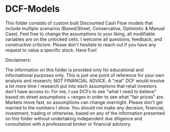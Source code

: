 # DCF-Models
This folder consists of custom built Discounted Cash Flow models that include multiple scenarios (Based/Street, Conservative, Optimistic & Manual Case). Feel free to change the assumptions to your liking, all modifiable variables are on the unlocked cells. I welcome all questions, feedback, and constructive criticism. Please don't hesitate to reach out if you have any request to value a specific stock. Have Fun! 
 
 
 
Disclaimers:

The information on this folder is provided only for educational and informational purposes only. This is just one point of reference for your own analysis and research; NOT FINANCIAL ADVICE. A "real" DCF would involve a lot more time / research put into each assumptions that retail investors don't have access to. For me, I use DCFs to see "what I need to believe" based on street assumptions + ranges in order to see what "fair prices" are. Markets move fast, so assumptions can change overnight. Please don't get married to the numbers I show. You should not make any decision, financial, investment, trading or otherwise, based on any of the information presented on this folder without undertaking independent due diligence and consultation with a professional broker or financial advisory.
